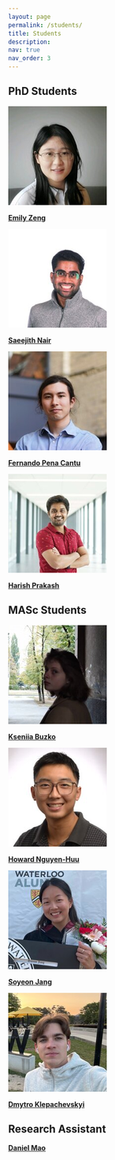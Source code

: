 ```yaml
---
layout: page
permalink: /students/
title: Students
description: 
nav: true
nav_order: 3
---
```


## PhD Students
<div class="student-section">
  <div class="student-grid">
    <div class="student-profile">
      <a href="https://www.linkedin.com/in/ezxzeng/" target="_blank">
        <img src="../assets/images/students/emily-zeng.jpg" alt="Emily Zeng" class="student-image">
        <p class="student-name"><strong>Emily Zeng</strong></p>
      </a>
    </div>
    <div class="student-profile">
      <a href="https://www.linkedin.com/in/saeejith/" target="_blank">
        <img src="../assets/images/students/saeejith-nair.jpg" alt="Saeejith Nair" class="student-image">
        <p class="student-name"><strong>Saeejith Nair</strong></p>
      </a>
    </div>
    <div class="student-profile">
      <a href="https://www.linkedin.com/in/fernando-pencantu/" target="_blank">
        <img src="../assets/images/students/fernando-pencantu.jpg" alt="Fernando Pena Cantu" class="student-image">
        <p class="student-name"><strong>Fernando Pena Cantu</strong></p>
      </a>
    </div>
    <div class="student-profile">
      <a href="https://www.linkedin.com/in/harish-prakash-21109415a/" target="_blank">
        <img src="../assets/images/students/harish-prakash.jpg" alt="Harish Prakash" class="student-image">
        <p class="student-name"><strong>Harish Prakash</strong></p>
      </a>
    </div>
  </div>
</div>

## MASc Students
<div class="student-section">
  <div class="student-grid">
    <div class="student-profile">
      <a href="https://www.linkedin.com/in/kseniiabuzko/" target="_blank">
        <img src="../assets/images/students/kseniia-buzko.jpg" alt="Kseniia Buzko" class="student-image">
        <p class="student-name"><strong>Kseniia Buzko</strong></p>
      </a>
    </div>
    <div class="student-profile">
      <a href="https://www.linkedin.com/in/howird/" target="_blank">
        <img src="../assets/images/students/howard-lin.jpg" alt="Howard Nguyen-Huu" class="student-image">
        <p class="student-name"><strong>Howard Nguyen-Huu</strong></p>
      </a>
    </div>
    <div class="student-profile">
      <a href="https://www.linkedin.com/in/soyeon-j/" target="_blank">
        <img src="../assets/images/students/soyeon-j.jpg" alt="Soyeon Jang" class="student-image">
        <p class="student-name"><strong>Soyeon Jang</strong></p>
      </a>
    </div>
    <div class="student-profile">
      <a href="https://www.linkedin.com/in/dmytro-klepachevskyi-5a05561b7/" target="_blank">
        <img src="../assets/images/students/dmytro-klepachevskyi.jpg" alt="Dmytro Klepachevskyi" class="student-image">
        <p class="student-name"><strong>Dmytro Klepachevskyi</strong></p>
      </a>
    </div>
  </div>
</div>

## Research Assistant
<div class="student-section">
  <div class="student-grid">
    <div class="student-profile">
      <a href="https://www.linkedin.com/in/daniel-mao-a1895420a/" target="_blank">
        <p class="student-name"><strong>Daniel Mao</strong></p>
      </a>
    </div>
  </div>
</div> 